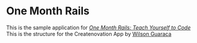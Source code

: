 # One Month Rails

This is the sample application for 
[*One Month Rails: Teach Yourself to Code*](http://onemonthrails.com)
This is the structure for the Createnovation App 
by [Wilson Guaraca](http://wguaraca.com)

